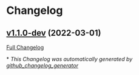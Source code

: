 # Changelog

## [v1.1.0-dev](https://github.com/NASA-PDS/web-analytics/tree/v1.1.0-dev) (2022-03-01)

[Full Changelog](https://github.com/NASA-PDS/web-analytics/compare/d6977fda23e31e92e8229725ad26c02e0e665157...v1.1.0-dev)



\* *This Changelog was automatically generated by [github_changelog_generator](https://github.com/github-changelog-generator/github-changelog-generator)*
